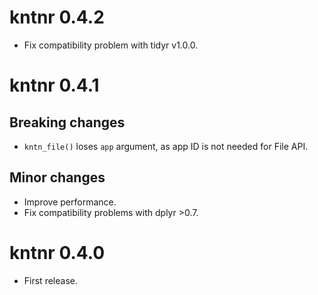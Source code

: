 # kntnr 0.4.2

* Fix compatibility problem with tidyr v1.0.0.

# kntnr 0.4.1

## Breaking changes

* `kntn_file()` loses `app` argument, as app ID is not needed for File API.

## Minor changes

* Improve performance.
* Fix compatibility problems with dplyr >0.7.

# kntnr 0.4.0

* First release.
